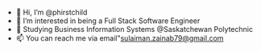 - 👋 Hi, I’m @phirstchild
- 👀 I’m interested in being a Full Stack Software Engineer 
- 🌱 Studying Business Information Systems @Saskatchewan Polytechnic
- 📫 You can reach me via email"sulaiman.zainab79@gmail.com
<!---
phirstchild/phirstchild is a ✨ special ✨ repository because its `README.md` (this file) appears on your GitHub profile.
You can click the Preview link to take a look at your changes.
--->
